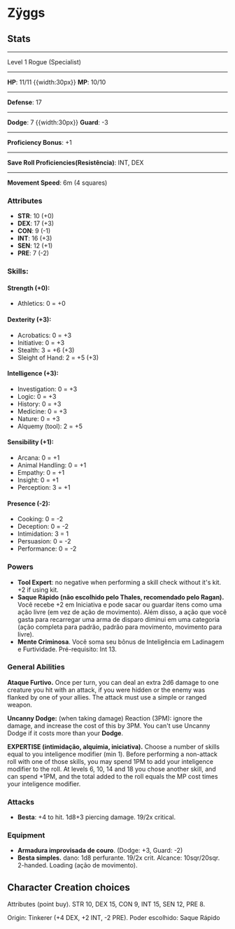 # Zÿggs
## Stats
___
Level 1 Rogue (Specialist)
___
**HP**: 11/11
{{width:30px}}
**MP**: 10/10
___
**Defense**: 17
___
**Dodge**: 7
{{width:30px}}
**Guard**: -3
___
**Proficiency Bonus**: +1
___
**Save Roll Proficiencies(Resistência)**: INT, DEX
___
**Movement Speed**: 6m (4 squares)

### Attributes
- **STR**: 10 (+0)
- **DEX**: 17 (+3)
- **CON**: 9  (-1)
- **INT**: 16 (+3)
- **SEN**: 12 (+1)
- **PRE**: 7  (-2) 

### Skills:
#### Strength (+0):
- Athletics: 0 = +0

#### Dexterity (+3):
- Acrobatics: 0 = +3
- Initiative: 0 = +3
- Stealth: 3 = +6 (+3)
- Sleight of Hand: 2 = +5 (+3)

#### Intelligence (+3):
- Investigation: 0 = +3
- Logic: 0 = +3
- History: 0 = +3
- Medicine: 0 = +3
- Nature: 0 = +3
- Alquemy (tool): 2 = +5

#### Sensibility (+1):
- Arcana: 0 = +1
- Animal Handling: 0 = +1
- Empathy: 0 = +1
- Insight: 0 = +1
- Perception: 3 = +1

#### Presence (-2):
- Cooking: 0 = -2
- Deception: 0 = -2
- Intimidation: 3 = 1
- Persuasion: 0 = -2
- Performance: 0 = -2

### Powers
- **Tool Expert**: no negative when performing a skill check without it's kit. +2 if using kit.
- **Saque Rápido (não escolhido pelo Thales, recomendado pelo Ragan).** Você recebe +2 em Iniciativa e pode sacar ou guardar itens como uma ação livre (em vez de ação de movimento). Além disso, a ação que você gasta para recarregar uma arma de disparo diminui em uma categoria (ação completa para padrão, padrão para movimento, movimento para livre).
- **Mente Criminosa**. Você soma seu bônus de Inteligência em Ladinagem e Furtividade. Pré-requisito: Int 13.

### General Abilities
**Ataque Furtivo.** Once per turn, you can deal an extra 2d6 damage to one creature you hit with an attack, if you were hidden or the enemy was flanked by one of your allies. The attack must use a simple or ranged weapon.

**Uncanny Dodge:** (when taking damage) Reaction (3PM): ignore the damage, and increase the cost of this by 3PM. You can't use Uncanny Dodge if it costs more than your **Dodge**.

**EXPERTISE (intimidação, alquimia, iniciativa).** Choose a number of skills equal to you inteligence modifier (min 1). Before performing a non-attack roll with one of those skills, you may spend 1PM to add your inteligence modifier to the roll. At levels 6, 10, 14 and 18 you chose another skill, and can spend +1PM, and the total added to the roll equals the MP cost times your inteligence modifier.

### Attacks
- **Besta**: +4 to hit. 1d8+3 piercing damage. 19/2x critical.

### Equipment
- **Armadura improvisada de couro**. (Dodge: +3, Guard: -2)
- **Besta simples.** dano: 1d8 perfurante. 19/2x crit. Alcance: 10sqr/20sqr. 2-handed. Loading (ação de movimento).

## Character Creation choices
Attributes (point buy). STR 10, DEX 15, CON 9, INT 15, SEN 12, PRE 8.

Origin: Tinkerer (+4 DEX, +2 INT, -2 PRE). Poder escolhido: Saque Rápido